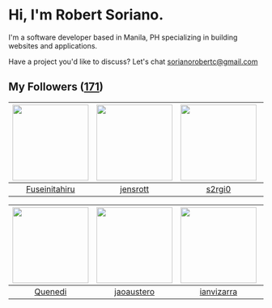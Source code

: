 # Hi, I'm Robert Soriano.
I'm a software developer based in Manila, PH specializing in building websites and applications.

Have a project you'd like to discuss?
Let's chat <a href="mailto:=sorianorobertc@gmail.com?Subject=Hello" target="_top">sorianorobertc@gmail.com</a>

## My Followers ([171](https://github.com/sorxrob?tab=followers))

| <img src="https://avatars0.githubusercontent.com/u/51402057?v=4" width="150" height="150" /> | <img src="https://avatars0.githubusercontent.com/u/26483650?v=4" width="150" height="150" /> | <img src="https://avatars2.githubusercontent.com/u/23109547?v=4" width="150" height="150" /> | <img src="https://avatars1.githubusercontent.com/u/38761319?v=4" width="150" height="150" /> |
| :------------------------------------------------------------------------------------------: | :------------------------------------------------------------------------------------------: | :------------------------------------------------------------------------------------------: | :------------------------------------------------------------------------------------------: |
|                       [Fuseinitahiru](https://github.com/Fuseinitahiru)                      |                            [jensrott](https://github.com/jensrott)                           |                              [s2rgi0](https://github.com/s2rgi0)                             |                        [mchlbataller](https://github.com/mchlbataller)                       |

| <img src="https://avatars2.githubusercontent.com/u/40898341?v=4" width="150" height="150" /> | <img src="https://avatars3.githubusercontent.com/u/15128024?v=4" width="150" height="150" /> | <img src="https://avatars2.githubusercontent.com/u/2890710?v=4" width="150" height="150" /> | <img src="https://avatars2.githubusercontent.com/u/4447452?v=4" width="150" height="150" /> |
| :------------------------------------------------------------------------------------------: | :------------------------------------------------------------------------------------------: | :-----------------------------------------------------------------------------------------: | :-----------------------------------------------------------------------------------------: |
|                             [Quenedi](https://github.com/Quenedi)                            |                          [jaoaustero](https://github.com/jaoaustero)                         |                         [ianvizarra](https://github.com/ianvizarra)                         |                         [sharif2008](https://github.com/sharif2008)                         |